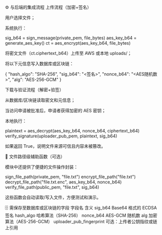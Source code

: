 ⚙️ 与后端的集成流程
上传流程（加密+签名）

用户选择文件；

系统执行：

sig_b64 = sign_message(private_pem, file_bytes)
aes_key_b64 = generate_aes_key()
ct = aes_encrypt(aes_key_b64, file_bytes)


将密文文件（ct.ciphertext_b64）上传至 AWS 或本地 uploads/；

将以下元信息写入数据库或区块链：

{
  "hash_algo": "SHA-256",
  "sig_b64": "<签名>",
  "nonce_b64": "<AES随机数>",
  "alg": "AES-256-GCM"
}

下载与验证流程（解密+验签）

从数据库/区块链读取密文和元信息；

当访问申请被批准后，申请者获得加密的 AES 密钥；

本地执行：

plaintext = aes_decrypt(aes_key_b64, nonce_b64, ciphertext_b64)
verify_signature(uploader_pub_pem, plaintext, sig_b64)


如果返回 True，说明文件来源可信且内容未被篡改。

🧩 文件路径级辅助函数（可选）

模块中还提供了便捷的文件操作封装：

sign_file_path(private_pem, "file.txt")
encrypt_file_path("file.txt")
decrypt_file_path("file.txt.enc", aes_key_b64, nonce_b64)
verify_file_path(public_pem, "file.txt", sig_b64)


这些函数会自动读取/写入文件，方便测试和演示。

🗄️ 需保存至数据库或区块链的字段
字段名	含义
sig_b64	Base64 格式的 ECDSA 签名
hash_algo	哈希算法（SHA-256）
nonce_b64	AES-GCM 随机数
alg	加密算法（AES-256-GCM）
uploader_pub_fingerprint	可选：上传者公钥指纹或链上引用
